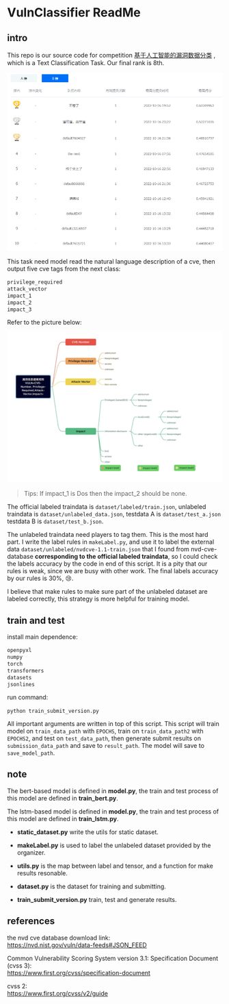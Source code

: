 # VulnClassifier ReadMe

## intro

This repo is our source code for competition [基于人工智能的漏洞数据分类](https://www.datafountain.cn/competitions/594/datasets) , which is a Text Classification Task. Our final rank is 8th.

<img src="img/image-20221018202317819.png" alt="image-20221018202317819" style="zoom: 80%;" />



This task need model read the natural language description of a cve, then output five cve tags from the next class:

```
privilege_required
attack_vector
impact_1
impact_2
impact_3
```

Refer to the picture below:

![class](img/微信图片_20220921193040.jpg)

> Tips: If impact_1 is Dos then the impact_2 should be none.



The official labeled traindata is `dataset/labeled/train.json`, unlabeled traindata is `dataset/unlabeled_data.json`, testdata A is `dataset/test_a.json` testdata B is `dataset/test_b.json`. 

The unlabeled traindata need players to tag them. This is the most hard part. I write the label rules in `makeLabel.py`, and use it to label the external data `dataset/unlabeled/nvdcve-1.1-train.json` that I found from nvd-cve-database **corresponding to the official labeled traindata**, so I could check the labels accuracy by the code in end of this script. It is a pity that our rules is weak, since we are busy with other work. The final labels accuracy by our rules is 30%, 😢.

I believe that make rules to make sure part of the unlabeled dataset are labeled correctly, this strategy is more helpful for training model.

 

## train and test

install main dependence:  

```
openpyxl
numpy
torch
transformers
datasets
jsonlines
```

run command:

`python train_submit_version.py`

All important arguments are written in top of this script. This script will train model on `train_data_path` with `EPOCHS`, train on `train_data_path2` with `EPOCHS2`, and test on `test_data_path`, then generate submit results on `submission_data_path` and save to `result_path`. The model will save to `save_model_path`.


## note

The bert-based model is defined in **model.py**, the train and test process of this model are defined in **train_bert.py**. 

The lstm-based model is defined in **model.py**, the train and test process of this model are defined in **train_lstm.py**.

- **static_dataset.py** write the utils for static dataset.

- **makeLabel.py** is used to label the unlabeled dataset provided by the organizer.

- **utils.py** is the map between label and tensor, and a function for make results resonable.

- **dataset.py** is the dataset for training and submitting.
- **train_submit_version.py** train, test and generate results.


## references

the nvd cve database download link:  
https://nvd.nist.gov/vuln/data-feeds#JSON_FEED

Common Vulnerability Scoring System version 3.1: Specification Document (cvss 3):  
https://www.first.org/cvss/specification-document

cvss 2:  
https://www.first.org/cvss/v2/guide

